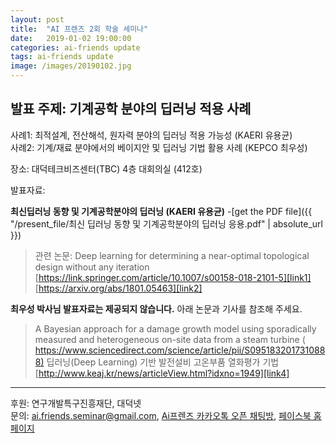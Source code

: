 ```yaml
---
layout: post
title:  "AI 프렌즈 2회 학술 세미나"
date:   2019-01-02 19:00:00
categories: ai-friends update
tags: ai-friends update
image: /images/20190102.jpg
---
```



## 발표 주제: **기계공학 분야의 딥러닝 적용 사례**  
  사례1: 최적설계, 전산해석, 원자력 분야의 딥러닝 적용 가능성 (KAERI 유용균)  
  사례2: 기계/재료 분야에서의 베이지안 및 딥러닝 기법 활용 사례 (KEPCO 최우성)  

  장소: 대덕테크비즈센터(TBC) 4층 대회의실 (412호)  
  
  발표자료:  

**최신딥러닝 동향 및 기계공학분야의 딥러닝 (KAERI 유용균)**
-[get the PDF file]({{ "/present_file/최신 딥러닝 동향 및 기계공학분야의 딥러닝 응용.pdf" | absolute_url }})
>관련 논문: Deep learning for determining a near-optimal topological design without any iteration  
 [https://link.springer.com/article/10.1007/s00158-018-2101-5][link1]
 [https://arxiv.org/abs/1801.05463][link2]

**최우성 박사님 발표자료는 제공되지 않습니다.** 아래 논문과 기사를 참조해 주세요.  
>A Bayesian approach for a damage growth model using sporadically measured and heterogeneous on-site data from a steam turbine ( [https://www.sciencedirect.com/science/article/pii/S0951832017310888)][link3]
  딥러닝(Deep Learning) 기반 발전설비 고온부품 열화평가 기법 [http://www.keaj.kr/news/articleView.html?idxno=1949][link4]
 
***  

후원: 연구개발특구진흥재단, 대덕넷  
문의: ai.friends.seminar@gmail.com,
[Ai프렌즈 카카오톡 오픈 채팅방][kakao_ai],
[페이스북 홈페이지][facebook_ai]

[kakao_ai]:     https://open.kakao.com/o/ggewxi2
[facebook_ai]:  https://www.facebook.com/groups/aifriend/
[link1]:        https://link.springer.com/article/10.1007/s00158-018-2101-5
[link2]:        https://arxiv.org/abs/1801.05463
[link3]:        https://www.sciencedirect.com/science/article/pii/S0951832017310888
[link4]:        http://www.keaj.kr/news/articleView.html?idxno=1949
